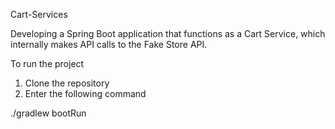 Cart-Services

Developing a Spring Boot application that functions as a Cart Service, which internally makes API calls to the Fake Store API.


To run the project 

1. Clone the repository
2. Enter the following command

./gradlew bootRun
